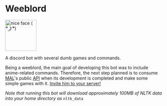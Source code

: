 # Weeblord
<img src="https://cdn.discordapp.com/attachments/625670917263196174/625680239833382913/wow.jpg" width="100" title="nice face ( ͡° ͜ʖ ͡°)" />

A discord bot with several dumb games and commands.

Being a weeblord, the main goal of developing this bot was to include anime-related commands. Therefore, the next step planned is to consume [MAL](https://myanimelist.net/)'s public [API](https://myanimelist.net/forum/?topicid=1804432) when its development is completed and make some simple games with it. [Invite him to your server!](https://discord.com/api/oauth2/authorize?client_id=614361547162255381&permissions=534723950656&scope=applications.commands%20bot)

*Note that running this bot will download approximately 100MB of NLTK data into your home directory as* ```nltk_data```
